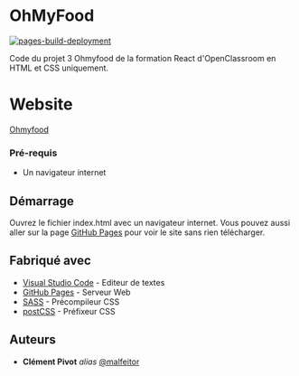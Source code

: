 # OhMyFood

[![pages-build-deployment](https://github.com/Clement-Pivot/booki-starter-code/actions/workflows/pages/pages-build-deployment/badge.svg)](https://github.com/Clement-Pivot/ohmyfood/actions/workflows/pages/pages-build-deployment)

Code du projet 3 Ohmyfood de la formation React d'OpenClassroom en HTML et CSS uniquement.

# Website
[Ohmyfood](https://Clement-Pivot.github.io/ohmyfood/)

### Pré-requis

- Un navigateur internet

## Démarrage

Ouvrez le fichier index.html avec un navigateur internet.
Vous pouvez aussi aller sur la page [GitHub Pages](https://Clement-Pivot.github.io/ohmyfood/) pour voir le site sans rien télécharger.

## Fabriqué avec

* [Visual Studio Code](https://code.visualstudio.com/) - Editeur de textes
* [GitHub Pages](https://pages.github.com/) - Serveur Web
* [SASS](https://sass-lang.com/) - Précompileur CSS
* [postCSS](https://www.npmjs.com/package/postcss-prefixer) - Préfixeur CSS

## Auteurs

* **Clément Pivot** _alias_ [@malfeitor](https://github.com/Clement-Pivot)
